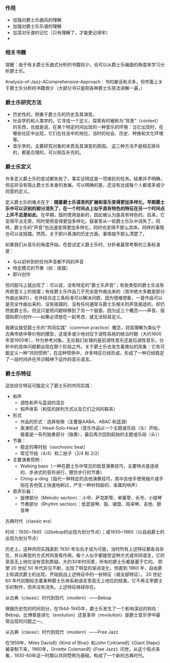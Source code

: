 
### 作用

* 加强对爵士乐曲风的理解
* 加强对爵士乐乐谱的理解
* 加深对乐谱的记忆（只有理解了，才能更记得牢）
* 



### 相关书籍

提醒：由于有关爵士乐曲式分析的书籍较少，也可以从爵士乐编曲的角度来学习分析爵士乐。

Analysis-of-Jazz-AComprehensive-Approach：书的废话有点多，但市面上关于爵士乐分析的书籍很少（大部分书只是把各种爵士乐技法讲解一遍，）

### 爵士乐研究方法

* 历史性的，侧重于爵士乐的历史及其演变。
* 社会学的和人类学的。它寻找一个定义，探索有时被称为“背景”（context）的东西，也就是说，在某个特定时间出现的一种音乐的环境：当它出现时，在哪些社区中出现，它们在社会中的地位，当时的社会、历史、种族和文化环境等。
* 音乐学的，主要研究对象的本质及其演变的原因。
这三种方法不是相互排斥的，都是合理的，可以相互补充的。

### 爵士乐定义

许多定义爵士乐的尝试都失败了，事实证明这是一项艰巨的任务。结果并不明确，但这并没有阻止爵士乐本身的发展。可以明确的是，还没有达成每个人都或多或少同意的定义。

定义爵士乐的难点在于：**随着爵士乐语言的扩展和音乐变得更加多样化，早期爵士乐中可以识别的部分消失了，在一个时间点上似乎具有特色的特征在另一个时间点上并不总是如此**。在早期，鼓的使用是新的，因此被认为是具有特色的。后来，它变得平淡无奇，同时使用变得更加多样化。鼓甚至从一些爵士乐队中消失了。同样，爵士乐的“声音”也迅速变得更加多样化，同时也变得不那么具体。同样的事情也可以说摇摆。然而，关于即兴表演的历史方面，事情就不那么清楚了。

如果我们从音乐的角度开始。在尝试定义爵士乐时，分析者最常考察的三条标准是：
* 与以前听到的任何声音都不同的声音
* 特定模式的节奏（如：摇摆）
* 即兴创作

但问题马上就出现了：可以说，没有特定的“爵士乐声音”；有些类型的爵士乐没有传统意义上的摇摆；有些爵士乐作品几乎完全是作曲出来的（其中绝大多数是部分作曲出来的）。也许结合这三条标准可以解决问题，因为很难想象，一首作品可以是完全作曲出来的、没有摇摆的、没有任何通常与爵士乐相关的声音痕迹的，却仍然是爵士乐。但这只是把问题转移到了另一个层面，因为这三个概念——声音、摇摆和即兴创作——如果必须放在一起考虑，就无法轻易定义。

我建议接受爵士乐的“共同实践”（common practice）概念，将其理解为类似于古典传统中等价物的模型，这或多或少地对应于调性系统的统治时期（大约1600年至1900年），作为参考对象。无论我们处理的是前调性音乐还是后调性音乐，分析中的具体问题都出现在那个阶段之外。关于爵士乐也发生着类似的现象：它有可能定义一种“共同惯例”，在这种惯例中，许多特征已经形成，形成了一种已经稳定了一段时间并在共识精神下运作的音乐语言。

### 爵士乐特征

这些综合特征可能定义了爵士乐的共同实践：

* 和声
	* 调性和声与蓝调的混合
	* 和声体系（和弦的排列方式以及它们之间的联系）
* 形式
	* 作品的形式：选择有限（主要是AABA、ABAC 和蓝调）
	* 表演形式：Head-Solo-Head（音乐作品以一个主题或乐段（头）开始，接着是一系列独奏部分（独奏），最后再次回到起始的主题或乐段（头））
* 节奏：
	* 稳定的等时拍（isochronic beat）
	* 常见节拍（4/4）和二拍子（2/4 和 2/2）
* 主要演奏惯例：
	* Walking bass（一种在爵士乐中常见的低音演奏技巧，主要特点是连续的、步进式的音符进行，模仿步行的节奏）
	* Ching-a-ding（指代一种特定的吉他演奏技巧，其中吉他手使用拨片或手指在吉他弦上快速地刷过，产生一种铃铛般的、金属的响声）
* 原声乐器：
	* 旋律部分（Melodic section）：小号、萨克斯管、单簧管、长号、小提琴
	* 节奏部分（Rhythm section）：低音提琴、鼓、键盘、班卓琴、吉他、颤音琴

古典时代（classic era）

时间：1930~1945（以bebop的出现为划分节点）；或1930~1960（以自由爵士的出现为划分节点）

历史上，这种共同实践直到 1930 年左右才成为可能，当时所有上述特征都各自存在，并以典型的方式共同发挥作用。每个人似乎都接受这种方式或共同语言，它的至高无上地位没有受到质疑。大约30年时间里，所有的爵士乐都是基于它的。
即使 20 世纪 50 年代异见不断，出现了明显的渐进变化，但直到 1960 年，自由爵士和调式爵士的出现，开始挑战上述特征中的一些特征（或全部特征）。
20 世纪 60 年代初期标志着某种爵士乐体系和语言至高无上地位的结束。它不再主宰爵士乐的制作，但并没有消失。上述特征继续存在。

从古典（classic）时代到现代（modern）——Bebop

根据历史性的时间划分，在1944-1945年，爵士乐发生了一个影响深远的转向：Bebop。比博普是进化（evolution）还是革命（revolution）是爵士音乐学中最常出现的问题之一。

从古典（classic）时代到现代（modern）——Free Jazz

在1959年，Miles Davis的《Kind of Blue》和John Coltrane的《Giant Steps》被录制下来，1960年，Ornette Coleman的《Free Jazz》问世。从这个观点来看，1930-60年这一时期以共同惯例为基础，构成了一个新的古典时代。
